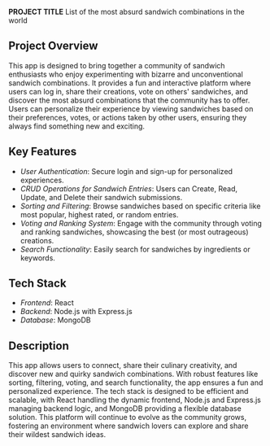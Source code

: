 **PROJECT TITLE**
List of the most absurd sandwich combinations in the world
## Project Overview

This app is designed to bring together a community of sandwich enthusiasts who enjoy experimenting with bizarre and unconventional sandwich combinations. It provides a fun and interactive platform where users can log in, share their creations, vote on others' sandwiches, and discover the most absurd combinations that the community has to offer. Users can personalize their experience by viewing sandwiches based on their preferences, votes, or actions taken by other users, ensuring they always find something new and exciting.

## Key Features

- *User Authentication*: Secure login and sign-up for personalized experiences.
- *CRUD Operations for Sandwich Entries*: Users can Create, Read, Update, and Delete their sandwich submissions.
- *Sorting and Filtering*: Browse sandwiches based on specific criteria like most popular, highest rated, or random entries.
- *Voting and Ranking System*: Engage with the community through voting and ranking sandwiches, showcasing the best (or most outrageous) creations.
- *Search Functionality*: Easily search for sandwiches by ingredients or keywords.

## Tech Stack

- *Frontend*: React
- *Backend*: Node.js with Express.js
- *Database*: MongoDB

## Description

This app allows users to connect, share their culinary creativity, and discover new and quirky sandwich combinations. With robust features like sorting, filtering, voting, and search functionality, the app ensures a fun and personalized experience. The tech stack is designed to be efficient and scalable, with React handling the dynamic frontend, Node.js and Express.js managing backend logic, and MongoDB providing a flexible database solution. This platform will continue to evolve as the community grows, fostering an environment where sandwich lovers can explore and share their wildest sandwich ideas.


